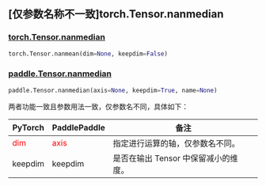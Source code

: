 ## [仅参数名称不一致]torch.Tensor.nanmedian

### [torch.Tensor.nanmedian](https://pytorch.org/docs/stable/generated/torch.Tensor.nanmedian.html)

```python
torch.Tensor.nanmean(dim=None, keepdim=False)
```

### [paddle.Tensor.nanmedian](https://www.paddlepaddle.org.cn/documentation/docs/zh/api/paddle/Tensor_cn.html#nanmedian-axis-none-keepdim-true-name-none)
```python
paddle.Tensor.nanmedian(axis=None, keepdim=True, name=None)
```
两者功能一致且参数用法一致，仅参数名不同，具体如下：

| PyTorch                            | PaddlePaddle                       | 备注                                     |
|------------------------------------|------------------------------------|----------------------------------------|
| <font color='red'> dim </font>     | <font color='red'> axis </font>    | 指定进行运算的轴，仅参数名不同。                       |
| <font> keepdim </font> | <font> keepdim </font> | 是否在输出 Tensor 中保留减小的维度。                 |